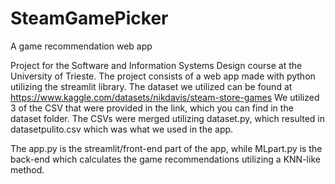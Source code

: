 # SteamGamePicker
A game recommendation web app

Project for the Software and Information Systems Design course at the University of Trieste.
The project consists of a web app made with python utilizing the streamlit library. 
The dataset we utilized can be found at https://www.kaggle.com/datasets/nikdavis/steam-store-games
We utilized 3 of the CSV that were provided in the link, which you can find in the dataset folder.
The CSVs were merged utilizing dataset.py, which resulted in datasetpulito.csv which was what we used in the app.

The app.py is the streamlit/front-end part of the app, while MLpart.py is the back-end which calculates the game recommendations utilizing a KNN-like method. 
